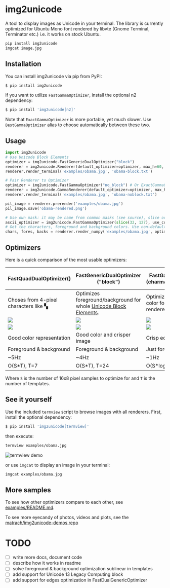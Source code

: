 # img2unicode
A tool to display images as Unicode in your terminal.
The library is currently optimized for Ubuntu Mono font rendered by libvte (Gnome Terminal, Terminator etc.) i.e. it works on stock Ubuntu.

````bash
pip install img2unicode
imgcat image.jpg
````

## Installation

You can install img2unicode via pip from PyPI:

```sh
$ pip install img2unicode
```

If you want to utilize `FastGammaOptimizer`,
install the optional n2 dependency:

```sh
$ pip install 'img2unicode[n2]'
```

Note that `ExactGammaOptimizer` is more portable, yet much slower.
Use `BestGammaOptimizer` alias to choose automatically between these two.

## Usage

```python
import img2unicode
# Use Unicode Block Elements
optimizer = img2unicode.FastGenericDualOptimizer("block")
renderer = img2unicode.Renderer(default_optimizer=optimizer, max_h=60, max_w=160)
renderer.render_terminal('examples/obama.jpg', 'obama-block.txt')

# Pair Renderer to Optimizer
optimizer = img2unicode.FastGammaOptimizer("no_block") # Or ExactGammaOptimizer
renderer = img2unicode.GammaRenderer(default_optimizer=optimizer, max_h=60, max_w=160)
renderer.render_terminal('examples/obama.jpg', 'obama-noblock.txt')

pil_image = renderer.prerender('examples/obama.jpg')
pil_image.save('obama-rendered.png')

# Use own mask: it may be name from common masks (see source), slice or numpy bool array.
ascii_optimizer = img2unicode.FastGammaOptimizer(slice(32, 127), use_color=False)
# Get the characters, foreground and background colors. Use non-default optimizer.
chars, fores, backs = renderer.render_numpy('examples/obama.jpg', optimizer=ascii_optimizer)
```

## Optimizers
Here is a quick comparison of the most usable optimizers:

| FastQuadDualOptimizer() |  FastGenericDualOptimizer ("block") | FastGammaOptimizer (charmask="no_block") | FastGammaOptimizer (charmask="no_block", use_color=False) |
| --- | --- | --- | ---
| Choses from 4-pixel characters like ▚ | Optimizes foreground/background for whole [Unicode Block Elements](https://en.wikipedia.org/wiki/Block_Elements). | Optimizes foreground color for all Unicode rendered in single cell. | Same, but does't use terminal colors. |
| ![](examples/obama/dual/quad.png) | ![](examples/obama/dual/fast-block.png) | ![](examples/obama/gamma/fast-noblock.png) | ![](examples/obama/gamma/fast-noblock-bw.png) |
| ![](examples/matplotlib/dual/quad.png) | ![](examples/matplotlib/dual/fast-block.png) | ![](examples/matplotlib/gamma/fast-noblock.png)  |  ![](examples/matplotlib/gamma/fast-noblock-bw.png) |
| Good color representation | Good color and crisper image | Crisp edges with black | Pure art, no color. |
| Foreground & background    | Foreground & background | Just foreground | No color |
| ~5Hz | ~4Hz | ~1Hz | ~2Hz |
| O(S*T), T=7 | O(S*T), T=24 | O(S*log(T)), T=5553 | O(S*log(T)), T=5553 |

Where `S` is the number of 16x8 pixel samples to optimize for and `T` is the number of templates.

## See it yourself

Use the included `termview` script to browse images with all renderers. First, install the optional dependency:

```sh
$ pip install 'img2unicode[termview]'
```

then execute:

```bash
termview examples/obama.jpg
```
![termview demo](examples/termview.gif)

or use `imgcat` to display an image in your terminal:

```bash
imgcat examples/obama.jpg
```


## More samples
To see how other optimizers compare to each other, see [examples/README.md](examples/README.md).

To see more eyecandy of photos, videos and plots, see the [matrach/img2unicode-demos repo](https://github.com/matrach/img2unicode-demos)

# TODO

  - [ ] write more docs, document code
  - [ ] describe how it works in readme
  - [ ] solve foreground & background optimization sublinear in templates
  - [ ] add support for Unicode 13 Legacy Computing block
  - [ ] add support for edges optimization in FastDualGenericOptimizer
